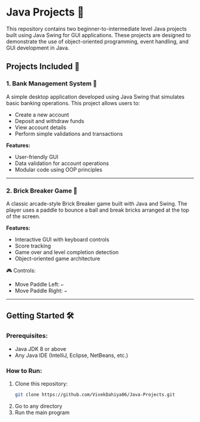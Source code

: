 # Java Projects 🚀

This repository contains two beginner-to-intermediate level Java projects built using Java Swing for GUI applications. These projects are designed to demonstrate the use of object-oriented programming, event handling, and GUI development in Java.

## Projects Included 📁

### 1. Bank Management System 🏦

A simple desktop application developed using Java Swing that simulates basic banking operations. This project allows users to:

- Create a new account
- Deposit and withdraw funds
- View account details
- Perform simple validations and transactions

**Features:**
- User-friendly GUI
- Data validation for account operations
- Modular code using OOP principles

---

### 2. Brick Breaker Game 🧱

A classic arcade-style Brick Breaker game built with Java and Swing. The player uses a paddle to bounce a ball and break bricks arranged at the top of the screen.

**Features:**
- Interactive GUI with keyboard controls
- Score tracking
- Game over and level completion detection
- Object-oriented game architecture

🎮 Controls:
- Move Paddle Left: `←`
- Move Paddle Right: `→`

---
## Getting Started 🛠️

### Prerequisites:
- Java JDK 8 or above
- Any Java IDE (IntelliJ, Eclipse, NetBeans, etc.)

### How to Run:

1. Clone this repository:
   ```bash
   git clone https://github.com/VivekDahiya06/Java-Projects.git
   ```
2. Go to any directory
3. Run the main program 
